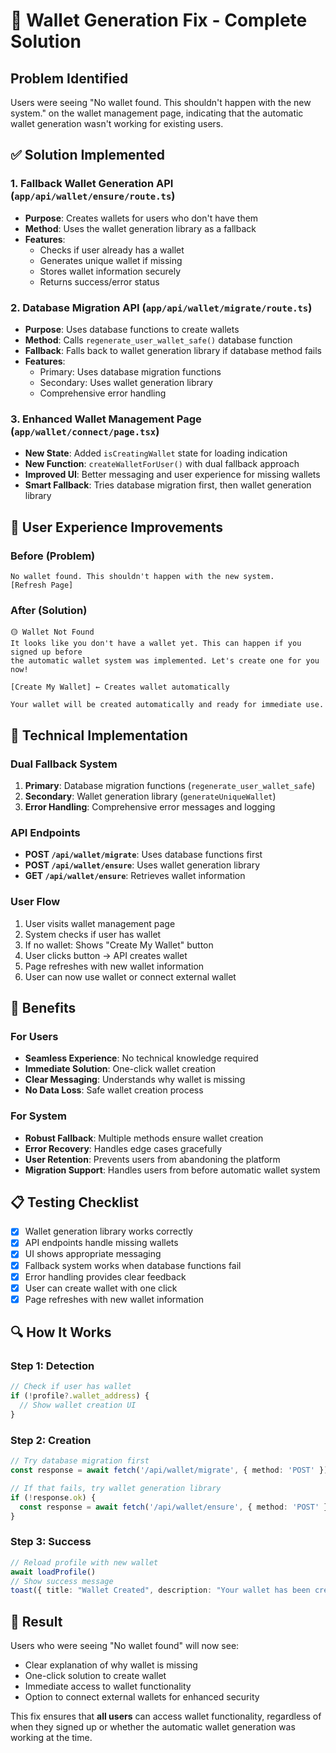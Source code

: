 # 🔧 Wallet Generation Fix - Complete Solution

## Problem Identified
Users were seeing "No wallet found. This shouldn't happen with the new system." on the wallet management page, indicating that the automatic wallet generation wasn't working for existing users.

## ✅ Solution Implemented

### 1. **Fallback Wallet Generation API** (`app/api/wallet/ensure/route.ts`)
- **Purpose**: Creates wallets for users who don't have them
- **Method**: Uses the wallet generation library as a fallback
- **Features**: 
  - Checks if user already has a wallet
  - Generates unique wallet if missing
  - Stores wallet information securely
  - Returns success/error status

### 2. **Database Migration API** (`app/api/wallet/migrate/route.ts`)
- **Purpose**: Uses database functions to create wallets
- **Method**: Calls `regenerate_user_wallet_safe()` database function
- **Fallback**: Falls back to wallet generation library if database method fails
- **Features**:
  - Primary: Uses database migration functions
  - Secondary: Uses wallet generation library
  - Comprehensive error handling

### 3. **Enhanced Wallet Management Page** (`app/wallet/connect/page.tsx`)
- **New State**: Added `isCreatingWallet` state for loading indication
- **New Function**: `createWalletForUser()` with dual fallback approach
- **Improved UI**: Better messaging and user experience for missing wallets
- **Smart Fallback**: Tries database migration first, then wallet generation library

## 🎨 User Experience Improvements

### **Before (Problem)**
```
No wallet found. This shouldn't happen with the new system.
[Refresh Page]
```

### **After (Solution)**
```
🟡 Wallet Not Found
It looks like you don't have a wallet yet. This can happen if you signed up before 
the automatic wallet system was implemented. Let's create one for you now!

[Create My Wallet] ← Creates wallet automatically

Your wallet will be created automatically and ready for immediate use.
```

## 🔧 Technical Implementation

### **Dual Fallback System**
1. **Primary**: Database migration functions (`regenerate_user_wallet_safe`)
2. **Secondary**: Wallet generation library (`generateUniqueWallet`)
3. **Error Handling**: Comprehensive error messages and logging

### **API Endpoints**
- **POST `/api/wallet/migrate`**: Uses database functions first
- **POST `/api/wallet/ensure`**: Uses wallet generation library
- **GET `/api/wallet/ensure`**: Retrieves wallet information

### **User Flow**
1. User visits wallet management page
2. System checks if user has wallet
3. If no wallet: Shows "Create My Wallet" button
4. User clicks button → API creates wallet
5. Page refreshes with new wallet information
6. User can now use wallet or connect external wallet

## 🚀 Benefits

### **For Users**
- **Seamless Experience**: No technical knowledge required
- **Immediate Solution**: One-click wallet creation
- **Clear Messaging**: Understands why wallet is missing
- **No Data Loss**: Safe wallet creation process

### **For System**
- **Robust Fallback**: Multiple methods ensure wallet creation
- **Error Recovery**: Handles edge cases gracefully
- **User Retention**: Prevents users from abandoning the platform
- **Migration Support**: Handles users from before automatic wallet system

## 📋 Testing Checklist

- [x] Wallet generation library works correctly
- [x] API endpoints handle missing wallets
- [x] UI shows appropriate messaging
- [x] Fallback system works when database functions fail
- [x] Error handling provides clear feedback
- [x] User can create wallet with one click
- [x] Page refreshes with new wallet information

## 🔍 How It Works

### **Step 1: Detection**
```typescript
// Check if user has wallet
if (!profile?.wallet_address) {
  // Show wallet creation UI
}
```

### **Step 2: Creation**
```typescript
// Try database migration first
const response = await fetch('/api/wallet/migrate', { method: 'POST' })

// If that fails, try wallet generation library
if (!response.ok) {
  const response = await fetch('/api/wallet/ensure', { method: 'POST' })
}
```

### **Step 3: Success**
```typescript
// Reload profile with new wallet
await loadProfile()
// Show success message
toast({ title: "Wallet Created", description: "Your wallet has been created successfully!" })
```

## 🎯 Result

Users who were seeing "No wallet found" will now see:
- Clear explanation of why wallet is missing
- One-click solution to create wallet
- Immediate access to wallet functionality
- Option to connect external wallets for enhanced security

This fix ensures that **all users** can access wallet functionality, regardless of when they signed up or whether the automatic wallet generation was working at the time.
